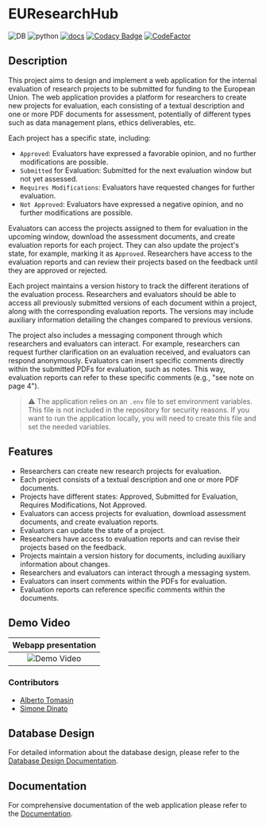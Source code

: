 # EUResearchHub
![DB](https://img.shields.io/badge/DB-PostgreSQL-green?style=flat)
![python](https://img.shields.io/badge/python-3.10-green?style=flat)
[![docs](https://img.shields.io/badge/docs-link-blue?style=flat)](https://github.com/andreramolivaz/EUResearchHub/tree/main/docs)
[![Codacy Badge](https://app.codacy.com/project/badge/Grade/4989423ce1e84a7fb6e80de66447e2f9)](https://app.codacy.com/gh/andreramolivaz/EUResearchHub/dashboard?utm_source=gh&utm_medium=referral&utm_content=&utm_campaign=Badge_grade)
[![CodeFactor](https://www.codefactor.io/repository/github/andreramolivaz/euresearchhub/badge)](https://www.codefactor.io/repository/github/andreramolivaz/euresearchhub)

## Description

This project aims to design and implement a web application for the internal evaluation of research projects to be submitted for funding to the European Union. The web application provides a platform for researchers to create new projects for evaluation, each consisting of a textual description and one or more PDF documents for assessment, potentially of different types such as data management plans, ethics deliverables, etc. 

Each project has a specific state, including:
- `Approved`: Evaluators have expressed a favorable opinion, and no further modifications are possible.
- `Submitted` for Evaluation: Submitted for the next evaluation window but not yet assessed.
- `Requires Modifications`: Evaluators have requested changes for further evaluation.
- `Not Approved`: Evaluators have expressed a negative opinion, and no further modifications are possible.

Evaluators can access the projects assigned to them for evaluation in the upcoming window, download the assessment documents, and create evaluation reports for each project. They can also update the project's state, for example, marking it as `Approved`. Researchers have access to the evaluation reports and can review their projects based on the feedback until they are approved or rejected.

Each project maintains a version history to track the different iterations of the evaluation process. Researchers and evaluators should be able to access all previously submitted versions of each document within a project, along with the corresponding evaluation reports. The versions may include auxiliary information detailing the changes compared to previous versions.

The project also includes a messaging component through which researchers and evaluators can interact. For example, researchers can request further clarification on an evaluation received, and evaluators can respond anonymously. Evaluators can insert specific comments directly within the submitted PDFs for evaluation, such as notes. This way, evaluation reports can refer to these specific comments (e.g., "see note on page 4").

> ⚠️ The application relies on an `.env` file to set environment variables. This file is not included in the repository for security reasons. If you want to run the application locally, you will need to create this file and set the needed variables.

## Features
- Researchers can create new research projects for evaluation.
- Each project consists of a textual description and one or more PDF documents.
- Projects have different states: Approved, Submitted for Evaluation, Requires Modifications, Not Approved.
- Evaluators can access projects for evaluation, download assessment documents, and create evaluation reports.
- Evaluators can update the state of a project.
- Researchers have access to evaluation reports and can revise their projects based on the feedback.
- Projects maintain a version history for documents, including auxiliary information about changes.
- Researchers and evaluators can interact through a messaging system.
- Evaluators can insert comments within the PDFs for evaluation.
- Evaluation reports can reference specific comments within the documents.

## Demo Video

 <div align="center">

 | Webapp presentation |
 |:------------------:|
 | ![Demo Video](https://github.com/andreramolivaz/EUResearchHub/assets/92636448/fed21aa8-1f6e-481f-8e8d-315af82cc304) |

 </div>

 ### Contributors
 - [Alberto Tomasin](https://github.com/therealtoma) 
 - [Simone Dinato](https://github.com/simonedinato) 


## Database Design

For detailed information about the database design, please refer to the [Database Design Documentation](https://github.com/andreramolivaz/EUResearchHub/blob/main/docs/DB_design/summary.md).

## Documentation

For comprehensive documentation of the web application please refer to the [Documentation](https://github.com/andreramolivaz/EUResearchHub/blob/main/docs/report.pdf).



